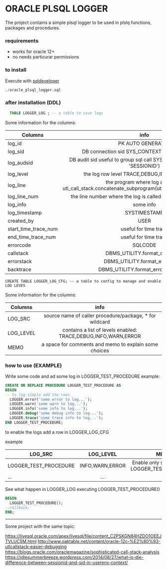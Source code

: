 # ORACLE PLSQL LOGGER


The project contains a simple plsql logger to be used in plslq functions, packages and procedures.

### requirements
- works for oracle 12+
- no needs particurar permissions


### to install
Execute with [sqldeveloper](https://www.oracle.com/database/technologies/appdev/sql-developer.html)

```sql
./oracle_plsql_logger.sql
```

### after installation (DDL)


```sql
  TABLE LOGGER_LOG ; -- a table to save logs
```

Some information for the columns:

| Columns       | info          | 
| ------------- |:-------------:| 
| log_id        | PK AUTO GENERATED | 
| log_sid       | DB connection sid  SYS_CONTEXT ('USERENV', 'SID')    | 
| log_audsid    | DB audit sid useful to group sql call  SYS_CONTEXT ('USERENV', 'SESSIONID')   | 
| log_level     | the log row level TRACE,DEBUG,INFO,WARN,ERROR      | 
| log_line      | the program where log are called utl_call_stack.concatenate_subprogram(utl_call_stack.subprogram(..))      | 
| log_line_num  | the line number where the log is called utl_call_stack.unit_line()      | 
| log_info      | some info       | 
| log_timestamp | SYSTIMESTAMP      | 
| created_by    | USER      | 
| start_time_trace_num    | useful for time trace     | 
| end_time_trace_num    | useful for time trace       | 
| errorcode    | SQLCODE      | 
| callstack    | DBMS_UTILITY.format_call_stack      | 
| errorstack    | DBMS_UTILITY.format_error_stack     | 
| backtrace    | DBMS_UTILITY.format_error_backtrace      | 


```
CREATE TABLE LOGGER_LOG_CFG; -- a table to config to manage and enable LOG LEVES
```

Some information for the columns:

| Columns    | info          | 
| --------- |:-------------:| 
| LOG_SRC   | source name of caller procedure/package, * for wildcard | 
| LOG_LEVEL | contains a list of levels enabled: TRACE,DEBUG,INFO,WARN,ERROR       | 
| MEMO      | a space for comments and memo to explain some choices    | 



### how to use (EXAMPLE)

Write some code and ad some log in LOGGER_TEST_PROCEDURE example:

``` sql
CREATE OR REPLACE PROCEDURE LOGGER_TEST_PROCEDURE AS 
BEGIN
-- to log simple add the rows
  LOGGER.error('some error to log...');  
  LOGGER.warn('some warn to log...');  
  LOGGER.info('some info to log...');  
  LOGGER.debug('some debug info to log...');  
  LOGGER.trace('some trace info to log...');    
END LOGGER_TEST_PROCEDURE;
```

to enable  the logs add a row in LOGGER_LOG_CFG

example

| LOG_SRC               | LOG_LEVEL      | MEMO| 
| ---------             |:-------------:| :-------------:|
|LOGGER_TEST_PROCEDURE  | INFO,WARN,ERROR| Enable only some levels for LOGGER_TEST_PROCEDURE |
| ...  | ... |  ... |


See what happen in LOGGER_LOG executing LOGGER_TEST_PROCEDURE()

``` sql
BEGIN
  LOGGER_TEST_PROCEDURE();
--rollback; 
END;
```


------


Some project with the same topic:

https://livesql.oracle.com/apex/livesql/file/content_C2PSKGN84HZDO1OEEJTVLUC5M.html
http://www.oaktable.net/content/oracle-12c-%E2%80%93-utlcallstack-easier-debugging
https://blogs.oracle.com/oraclemagazine/sophisticated-call-stack-analysis
https://idlesummerbreeze.wordpress.com/2014/08/27/what-is-die-difference-between-sessionid-and-sid-in-userenv-context/


